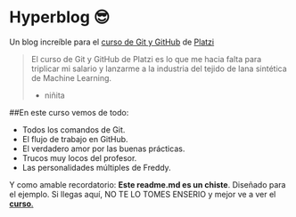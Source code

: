 # Hyperblog 😎
Un blog increíble para el [curso de Git y GitHub](https://platzi.com/clases/1557-git-github/19977-readmemd-es-una-excelente-practica/ "curso de Git y GitHub") de [Platzi](https://platzi.com/home "Platzi")
>El curso de Git y GitHub de Platzi es lo que me hacia falta para triplicar mi salario y lanzarme a la industria del tejido de lana sintética de Machine Learning.
> - niñita

##En este curso vemos de todo:
* Todos los comandos de Git.
* El flujo de trabajo en GitHub.
* El verdadero amor por las buenas prácticas.
* Trucos muy locos del profesor.
* Las personalidades múltiples de Freddy.

Y como amable recordatorio: **Este readme.md es un chiste**. Diseñado para el ejemplo. Si llegas aquí, NO TE LO TOMES ENSERIO y mejor ve a ver el [**curso**.](http://https://sdri.iztacala.unam.mx/?page_id=1615 "curso.")
